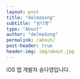 ```yaml
---
layout: post
title: "delmaSong"
subtitle: "송다영"
type: "About"
author: "delmaSong"
permalink: /about/
post-header: true
header-img: img/about.jpg
---
```


iOS 앱 개발자 송다영입니다. 


<br />
